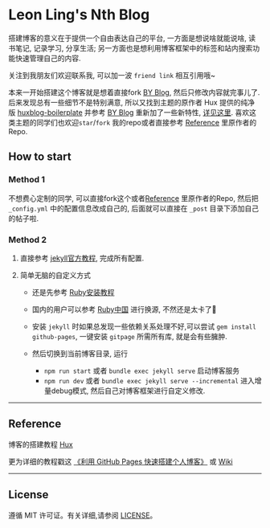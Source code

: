 
# Leon Ling's Nth Blog

搭建博客的意义在于提供一个自由表达自己的平台, 一方面是想说啥就能说啥, 读书笔记, 记录学习, 分享生活; 另一方面也是想利用博客框架中的标签和站内搜索功能快速管理自己的内容.

关注到我朋友们欢迎联系我, 可以加一波 `friend link` 相互引用哦~

本来一开始搭建这个博客就是想着直接fork [BY Blog](https://github.com/qiubaiying/qiubaiying.github.io), 然后只修改内容就完事儿了. 后来发现总有一些细节不是特别满意, 所以又找到主题的原作者 Hux 提供的纯净版 [huxblog-boilerplate](https://github.com/huxpro/huxblog-boilerplate) 并参考 [BY Blog](https://github.com/qiubaiying/qiubaiying.github.io) 重新加了一些新特性, [详见这里](https://liyanglingintel.github.io/2019/11/26/Blog-%E9%87%8D%E5%90%AF%E5%A3%B0%E6%98%8E/). 喜欢这类主题的同学们也欢迎`star`/`fork` 我的repo或者直接参考 [Reference](##Reference) 里原作者的Repo.

## How to start

### Method 1

不想费心定制的同学, 可以直接fork这个或者[Reference](##Reference) 里原作者的Repo, 然后把 `_config.yml` 中的配置信息改成自己的, 后面就可以直接在 `_post` 目录下添加自己的帖子啦.

### Method 2

1. 直接参考 [jekyll官方教程](https://jekyllrb.com/docs/), 完成所有配置.

2. 简单无脑的自定义方式

    * 还是先参考 [Ruby安装教程](https://jekyllrb.com/docs/installation/)
    * 国内的用户可以参考 [Ruby中国](https://gems.ruby-china.com/) 进行换源, 不然还是太卡了
    * 安装 `jekyll` 时如果总发现一些依赖关系处理不好,可以尝试 `gem install github-pages`, 一键安装 `gitpage` 所需所有库, 就是会有些臃肿.
    * 然后切换到当前博客目录, 运行

        * `npm run start` 或者 `bundle exec jekyll serve` 启动博客服务
        * `npm run dev` 或者 `bundle exec jekyll serve --incremental` 进入增量debug模式, 然后自己对博客框架进行自定义修改.

---

## Reference
博客的搭建教程 [Hux](https://github.com/Huxpro/huxpro.github.io) 
 
更为详细的教程戳这 [《利用 GitHub Pages 快速搭建个人博客》](http://www.jianshu.com/p/e68fba58f75c) 或 [Wiki](https://github.com/qiubaiying/qiubaiying.github.io/wiki/%E5%8D%9A%E5%AE%A2%E6%90%AD%E5%BB%BA%E8%AF%A6%E7%BB%86%E6%95%99%E7%A8%8B)

---

## License

遵循 MIT 许可证。有关详细,请参阅 [LICENSE](https://github.com/qiubaiying/qiubaiying.github.io/blob/master/LICENSE)。

